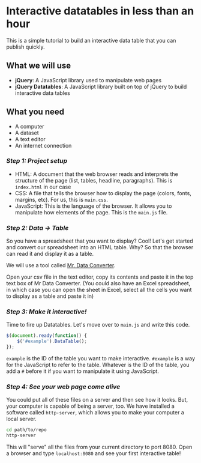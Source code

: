 # Interactive datatables in less than an hour
This is a simple tutorial to build an interactive data table that you can publish quickly.

## What we will use
- **jQuery**: A JavaScript library used to manipulate web pages
- **jQuery Datatables**: A JavaScript library built on top of jQuery to build interactive data tables

## What you need
- A computer
- A dataset
- A text editor
- An internet connection

### ***Step 1: Project setup***
- HTML: A document that the web browser reads and interprets the structure of the page (list, tables, headline, paragraphs). This is `index.html` in our case
- CSS: A file that tells the browser how to display the page (colors, fonts, margins, etc). For us, this is `main.css`.
- JavaScript: This is the language of the browser. It allows you to manipulate how elements of the page. This is the `main.js` file. 

### ***Step 2: Data -> Table***
So you have a spreadsheet that you want to display? Cool! Let's get started and convert our spreadsheet into an HTML table. Why? So that the browser can read it and display it as a table. 

We will use a tool called [Mr. Data Converter](https://shancarter.github.io/mr-data-converter).

Open your csv file in the text editor, copy its contents and paste it in the top text box of Mr Data Converter. (You could also have an Excel spreadsheet, in which case you can open the sheet in Excel, select all the cells you want to display as a table and paste it in)

### ***Step 3: Make it interactive!***
Time to fire up Datatables. Let's move over to `main.js` and write this code.
```javascript
$(document).ready(function() {
    $('#example').DataTable();
});
```
`example` is the ID of the table you want to make interactive. `#example` is a way for the JavaScript to refer to the table. Whatever is the ID of the table, you add a `#` before it if you want to manipulate it using JavaScript.

### ***Step 4: See your web page come alive*** 
You could put all of these files on a server and then see how it looks. But, your computer is capable of being a server, too. We have installed a software called `http-server`, which allows you to make your computer a local server.

```bash
cd path/to/repo
http-server
```
This will "serve" all the files from your current directory to port 8080. Open a browser and type `localhost:8080` and see your first interactive table!
